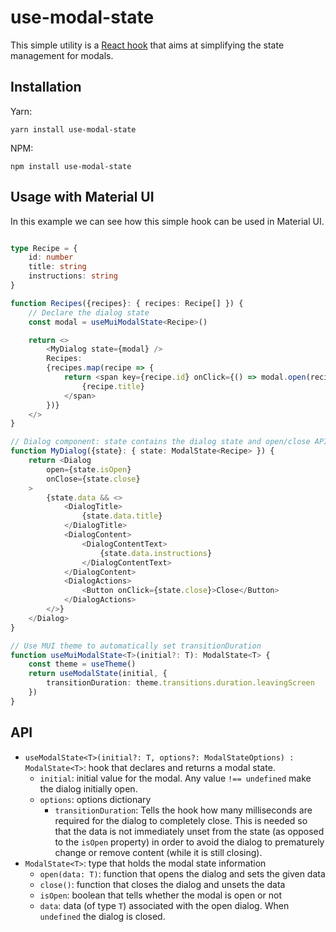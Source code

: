 # use-modal-state

This simple utility is a [React hook](https://reactjs.org/docs/hooks-intro.html) that aims at simplifying the state
management for modals.

## Installation

Yarn:

```
yarn install use-modal-state
```

NPM:

```
npm install use-modal-state
```

## Usage with Material UI
In this example we can see how this simple hook can be used in Material UI.
```typescript jsx

type Recipe = {
    id: number
    title: string
    instructions: string
}

function Recipes({recipes}: { recipes: Recipe[] }) {
    // Declare the dialog state
    const modal = useMuiModalState<Recipe>()

    return <>
        <MyDialog state={modal} />
        Recipes:
        {recipes.map(recipe => {
            return <span key={recipe.id} onClick={() => modal.open(recipe)}>
                {recipe.title}
            </span>
        })}
    </>
}

// Dialog component: state contains the dialog state and open/close APIs
function MyDialog({state}: { state: ModalState<Recipe> }) {
    return <Dialog
        open={state.isOpen}
        onClose={state.close}
    >
        {state.data && <>
            <DialogTitle>
                {state.data.title}
            </DialogTitle>
            <DialogContent>
                <DialogContentText>
                    {state.data.instructions}
                </DialogContentText>
            </DialogContent>
            <DialogActions>
                <Button onClick={state.close}>Close</Button>
            </DialogActions>
        </>}
    </Dialog>
}

// Use MUI theme to automatically set transitionDuration
function useMuiModalState<T>(initial?: T): ModalState<T> {
    const theme = useTheme()
    return useModalState(initial, {
        transitionDuration: theme.transitions.duration.leavingScreen
    })
}
```

## API

* `useModalState<T>(initial?: T, options?: ModalStateOptions) : ModalState<T>`: hook that declares and returns a modal state.
  * `initial`: initial value for the modal. Any value `!== undefined` make the dialog initially open.
  * `options`: options dictionary
    * `transitionDuration`: Tells the hook how many milliseconds are required for the dialog to completely close. 
      This is needed so that the data is not immediately unset from the state (as opposed to the `isOpen` property) in order to avoid the dialog to
      prematurely change or remove content (while it is still closing).
* `ModalState<T>`: type that holds the modal state information
  * `open(data: T)`: function that opens the dialog and sets the given data
  * `close()`: function that closes the dialog and unsets the data
  * `isOpen`: boolean that tells whether the modal is open or not
  * `data`: data (of type `T`) associated with the open dialog. When `undefined` the dialog is closed. 
